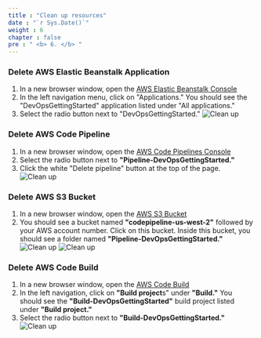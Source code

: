 ```yaml
---
title : "Clean up resources"
date : "`r Sys.Date()`"
weight : 6
chapter : false
pre : " <b> 6. </b> "
---
```

### Delete AWS Elastic Beanstalk Application

1. In a new browser window, open the [AWS Elastic Beanstalk Console](https://us-west-2.console.aws.amazon.com/elasticbeanstalk)
2. In the left navigation menu, click on "Applications." You should see the "DevOpsGettingStarted" application listed under "All applications."
3. Select the radio button next to "DevOpsGettingStarted."
![Clean up](/images/6-cleanup/0001-clean-up.png)


### Delete AWS Code Pipeline

1. In a new browser window, open the [AWS Code Pipelines Console](https://console.aws.amazon.com/codesuite/codepipeline/pipelines)
2. Select the radio button next to **"Pipeline-DevOpsGettingStarted."**
3. Click the white "Delete pipeline" button at the top of the page.
![Clean up](/images/6-cleanup/0002-clean-up.png)

### Delete AWS S3 Bucket

1. In a new browser window, open the [AWS S3 Bucket](https://s3.console.aws.amazon.com/s3/home)
2. You should see a bucket named **"codepipeline-us-west-2"** followed by your AWS account number. Click on this bucket. Inside this bucket, you should see a folder named **"Pipeline-DevOpsGettingStarted."**
![Clean up](/images/6-cleanup/0003-clean-up.png)
![Clean up](/images/6-cleanup/0004-clean-up.png)

### Delete AWS Code Build

1. In a new browser window, open the [AWS Code Build](https://console.aws.amazon.com/codesuite/codebuild)
2. In the left navigation, click on **"Build project**s" under **"Build."** You should see the **"Build-DevOpsGettingStarted"** build project listed under **"Build project."**
3. Select the radio button next to **"Build-DevOpsGettingStarted."**
![Clean up](/images/6-cleanup/0005-clean-up.png)
